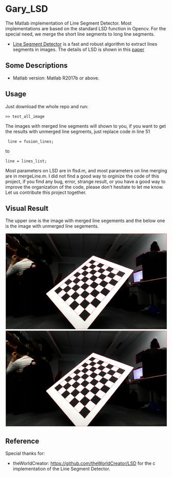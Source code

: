# Gary_LSD
The Matlab implementation of Line Segment Detector. Most implementations are based on the standard LSD function in Opencv. For the special need, we merge the short line segments to long line segments.

* [Line Segment Detector](http://www.ipol.im/pub/art/2012/gjmr-lsd/) is a fast and robust algorithm to extract lines segments in images. The details of LSD is shown in this [paper](http://www.ipol.im/pub/art/2012/gjmr-lsd/article.pdf)

## Some Descriptions
* Matlab version: Matlab R2017b or above.

## Usage
Just download the whole repo and run:
```
>> test_all_image
```
The images with merged line segments will shown to you, if you want to get the results with unmerged line segments, just replace code in line 51
```
 line = fusion_lines; 
```
to 
```
line = lines_list;
```
Most parameters on LSD are in flsd.m, and most parameters on line merging are in mergeLine.m. I did not find a good way to orginize the code of this project, if you find any bug, error, strange result, or you have a good way to improve the organization of the code, please don't hesitate to let me know. Let us contribute this project together.
## Visual Result
The upper one is the image with merged line segements and the below one is the image with unmerged line segements.
<p align="center">
  <img src="https://github.com/Garyandtang/Gary_LSD/blob/master/code/merged_result.png" height="300">
  <img src="https://github.com/Garyandtang/Gary_LSD/blob/master/code/merged_result.png" height="300">
</p>

## Reference
Special thanks for:
* theWorldCreator: https://github.com/theWorldCreator/LSD for the c implementation of the Line Segment Detector.
